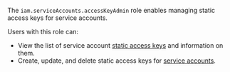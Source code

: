 The `iam.serviceAccounts.accessKeyAdmin` role enables managing static access keys for service accounts.

Users with this role can:
* View the list of service account [static access keys](../../../iam/concepts/authorization/access-key.md) and information on them.
* Create, update, and delete static access keys for [service accounts](../../../iam/concepts/users/accounts.md#sa).